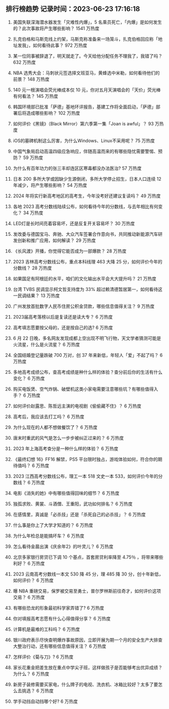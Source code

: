 
## 排行榜趋势 记录时间：2023-06-23 17:16:18
  
  1. 美国失联深海潜水器发生「灾难性内爆」，5 名乘员死亡，「内爆」是如何发生的？此次事故将产生哪些影响？ 1541 万热度
    
  2. 扎克伯格和马斯克线上约架，马斯克称准备来一场笼斗，扎克伯格回应称「地址发我」，如何看待此事？ 972 万热度
    
  3. 某一位同事被辞退了，明天就走了。今天给他分配任务不理我了，我错了吗？ 632 万热度
    
  4. NBA 选秀大会：马刺状元签选择文班亚马，黄蜂选中米勒，如何看待他们的前景？ 148 万热度
    
  5. 140 元一根演唱会荧光棒成本仅 10 元，你对五月天演唱会的「天价」荧光棒有何看法？ 145 万热度
    
  6. 韩国环境部已批准「萨德」基地环评报告，基建工作将全面启动，「萨德」部署后将造成哪些影响？ 102 万热度
    
  7. 如何评价《黑镜》（Black Mirror）第六季第一集「Joan is awful」？ 93 万热度
    
  8. iOS的墓碑机制这么厉害，为什么Windows、Linux不采用呢？ 75 万热度
    
  9. 中国气象局启动高温四级应急响应，伴随高温而来的有哪些隐忧需要警惕、预防？ 59 万热度
    
  10. 为什么有百年功力的张三丰却连区区寒毒都没办法医治? 57 万热度
    
  11. 日本 200 多所大学或因缺少生源倒闭，多所大学停止招生，日本人口连续 12 年减少，将产生哪些影响？ 54 万热度
    
  12. 2024 年将实行新高考地区的高考生，今年没考好还建议复读吗？ 49 万热度
    
  13. 各地 2023 高考分数线陆续公布，如何看待今年的分数线，与去年相比有何变化？ 34 万热度
    
  14. LED灯是长时间亮着容易坏，还是反复开关容易坏？ 30 万热度
    
  15. 发改委与德国宝马、奔驰、大众汽车签署合作意向书，共同推动新能源汽车研发创新和推广应用，如何解读？ 29 万热度
    
  16. 《长风渡》开播，你觉得它能否成为一部爆款？ 28 万热度
    
  17. 2023 吉林高考分数线公布，重点本科线理 463 大降 25 分，如何评价今年的分数线？ 28 万热度
    
  18. 如果国足有阿根廷的水平，咱们的文化输出水平会大大提升吗？ 21 万热度
    
  19. 台湾 TVBS 民调显示柯文哲支持度为 33% 超过赖清德暂居第一，如何看待这一民调结果？ 13 万热度
    
  20. 广州发放首批数字人民币住房公积金贷款，哪些信息值得关注？ 9 万热度
    
  21. 2023届高考落榜以后是复读还是读大专？ 6 万热度
    
  22. 高考填志愿要按父母的，还是按自己的选? 6 万热度
    
  23. 6 月 22 日晚，多名网友发现成都上空出现不明飞行物，天文学者猜测可能是火流星，什么是火流星？ 6 万热度
    
  24. 全国结婚登记量跌破 700 万对，创 37 年来新低，年轻人「爱」不起了吗？ 6 万热度
    
  25. 多地高考成绩公布，查高考成绩是种什么样的体验？查分前后你的生活有什么变化？ 6 万热度
    
  26. 购买电饭煲、空气炸锅、破壁机这类小家电需要注意哪些坑？有哪些值得入手？ 6 万热度
    
  27. 如何评价赵露思、陈哲远主演的电视剧《偷偷藏不住》？ 6 万热度
    
  28. 高考后，我应该去打工吗？ 6 万热度
    
  29. 为什么现在的人都不想做餐饮了？ 6 万热度
    
  30. 唐末时重武的风气是怎么一步步被纠正过来的？ 6 万热度
    
  31. 2023 年上海高考查分是一种什么样的体验？ 6 万热度
    
  32. 《最终幻想 16》FF16 解禁，PS5 平台限时独占，游戏体验如何，符合你的期待值吗？ 6 万热度
    
  33. 2023 江西高考分数线公布，理工一本 518 文史一本 533，如何评价今年的分数线？ 6 万热度
    
  34. 电影《消失的她》中有哪些值得回味的细节？ 6 万热度
    
  35. 独孤求败、黄裳、斗酒僧、王重阳，武功如何排名？ 6 万热度
    
  36. 在感情里，真诚是「必杀技」还是「杀死自己的必杀技」？ 6 万热度
    
  37. 什么事是你上了大学才知道的？ 6 万热度
    
  38. 为什么年检总是能搞坏车？ 6 万热度
    
  39. 怎么看待金晨出演《庆余年2》的叶灵儿？ 6 万热度
    
  40. 北京多家银行房贷已下调 10 个基点，首套房贷利率降至 4.75％ ，将带来哪些利好？ 6 万热度
    
  41. 2023 云南高考分数线一本文 530 降 45 分，理 485 降 30 分，创十年新低，如何评价？ 6 万热度
    
  42. 曝 NBA 重磅交易，保罗被交易至勇士，普尔罗林斯前往奇才，如何评价这项交易？ 6 万热度
    
  43. 有哪些恐龙的形象最初科学家弄错了? 6 万热度
    
  44. 你对填报高考志愿有什么心得值得分享？ 6 万热度
    
  45. 计算机是最难的工科吗？ 6 万热度
    
  46. 银川政府表示尽快查明爆炸事故原因，立即开展为期一个月的安全生产大排查大整治行动，还有哪些信息值得关注？ 6 万热度
    
  47. 怎样评价《菊与刀》? 6 万热度
    
  48. 家长花重金把差生放在重点中学尖子班，这样做孩子是否能够考出优异成绩？为什么？ 6 万热度
    
  49. 新房子装修需要买家电，什么牌子的电视、洗衣机、冰箱比较好？太多了要怎么去挑选？ 6 万热度
    
  50. 学手动挡自动挡哪个好? 6 万热度
    